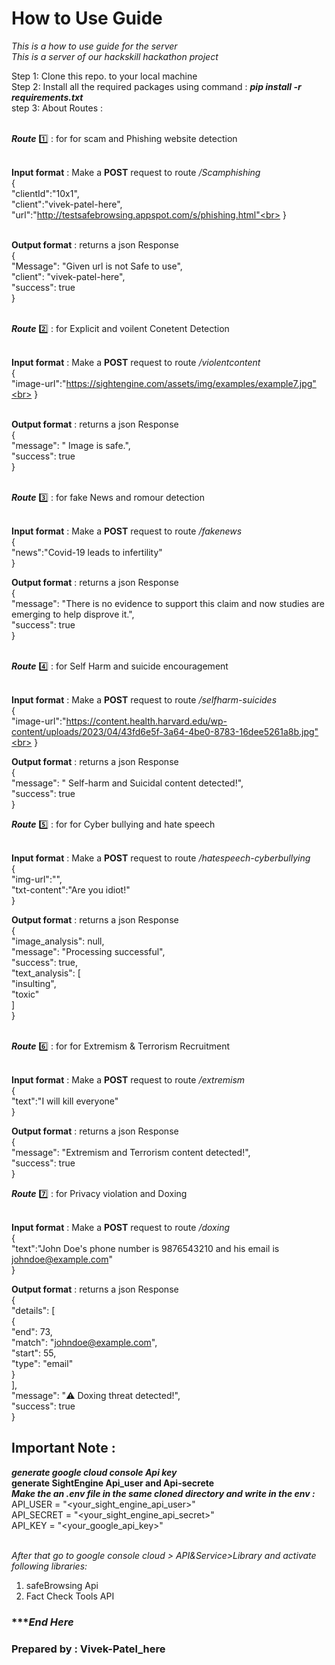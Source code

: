 # How to Use Guide<br>
*This is a how to use guide for the server*<br>
*This is a server of our hackskill hackathon project*<bar>

Step 1: Clone this repo. to your local machine <br>
Step 2: Install all the required packages using command : ***pip install -r requirements.txt***<br>
step 3: About Routes : <br><br>

***Route*** 1️⃣ : for for scam and Phishing website detection<br><br>

**Input format** : Make a **POST** request to route */Scamphishing* <br>
    {<br>
  "clientId":"10x1",<br>
  "client":"vivek-patel-here",<br>
   "url":"http://testsafebrowsing.appspot.com/s/phishing.html"<br>
    }<br><br>


**Output format** : returns a json Response<br>
{<br>
  "Message": "Given url is not Safe to use",<br>
  "client": "vivek-patel-here",<br>
  "success": true<br>
}<br><br>

***Route*** 2️⃣ : for Explicit and voilent Conetent Detection<br><br>

**Input format** : Make a **POST** request to route */violentcontent* <br>
    {<br>
  "image-url":"https://sightengine.com/assets/img/examples/example7.jpg"<br>
}<br><br>


**Output format** : returns a json Response<br>
{<br>
  "message": " Image is safe.",<br>
  "success": true<br>
}<br><br>

***Route*** 3️⃣ : for fake News and romour detection<br><br>

**Input format** : Make a **POST** request to route */fakenews* <br>
    {<br>
  "news":"Covid-19 leads to infertility"<br>
}<br>


**Output format** : returns a json Response<br>
{<br>
  "message": "There is no evidence to support this claim and now studies are emerging to help disprove it.",<br>
  "success": true<br>
}<br><br>

***Route*** 4️⃣ : for Self Harm and suicide encouragement<br><br>

**Input format** : Make a **POST** request to route */selfharm-suicides* <br>
    {<br>
  "image-url":"https://content.health.harvard.edu/wp-content/uploads/2023/04/43fd6e5f-3a64-4be0-8783-16dee5261a8b.jpg"<br>
}<br>


**Output format** : returns a json Response<br>
{<br>
  "message": " Self-harm and Suicidal content detected!",<br>
  "success": true<br>
}<br>

***Route*** 5️⃣ : for for Cyber bullying and hate speech<br><br>

**Input format** : Make a **POST** request to route */hatespeech-cyberbullying* <br>
    {<br>
  "img-url":"",<br>
  "txt-content":"Are you idiot!"<br>
}<br>


**Output format** : returns a json Response<br>
{<br>
  "image_analysis": null,<br>
  "message": "Processing successful",<br>
  "success": true,<br>
  "text_analysis": [<br>
    "insulting",<br>
    "toxic"<br>
  ]<br>
}<br><br>

***Route*** 6️⃣ : for for Extremism & Terrorism Recruitment<br><br>

**Input format** : Make a **POST** request to route */extremism* <br>
    {<br>
  "text":"I will kill everyone"<br>
}<br>


**Output format** : returns a json Response<br>
{<br>
  "message": "Extremism and Terrorism content detected!",<br>
  "success": true<br>
}<br>

***Route*** 7️⃣ : for Privacy violation and Doxing<br><br>

**Input format** : Make a **POST** request to route */doxing* <br>
    {<br>
  "text":"John Doe's phone number is 9876543210 and his email is johndoe@example.com"<br>
}<br>


**Output format** : returns a json Response<br>
{<br>
  "details": [<br>
    {<br>
      "end": 73,<br>
      "match": "johndoe@example.com",<br>
      "start": 55,<br>
      "type": "email"<br>
    }<br>
  ],<br>
  "message": "⚠️ Doxing threat detected!",<br>
  "success": true<br>
}<br>

## Important Note : <br> 
***generate google cloud console Api key*** <br>
**generate SightEngine Api_user and Api-secrete**<br>
***Make the an .env file in the same cloned directory and write in the env :***<br>
API_USER = "<your_sight_engine_api_user>"<br>
API_SECRET = "<your_sight_engine_api_secret>"<br>
API_KEY = "<your_google_api_key>"<br>
<br>

*After that go to google console cloud > API&Service>Library and activate following libraries:*<br>
1. safeBrowsing Api<br>
2. Fact Check Tools API

### **********************End Here*******************<br> 
### Prepared by : Vivek-Patel_here



